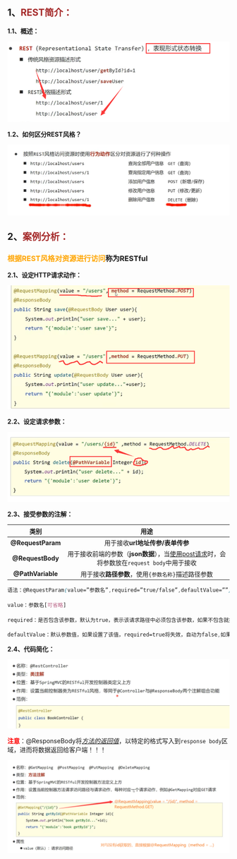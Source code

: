 ## 1、<span style="color:brown">REST简介：</span>

**1.1、概述：**

![image-20221005224146863](https://raw.githubusercontent.com/root-bine/image/main/Typora-image/REST%E6%A6%82%E8%BF%B0.png)

**1.2、如何区分REST风格？**

![image-20221005224328145](https://raw.githubusercontent.com/root-bine/image/main/Typora-image/REST%E9%A3%8E%E6%A0%BC%E5%8C%BA%E5%88%86.png)

## 2、<span style="color:brown">案例分析：</span>

### <span style="color:orange">根据REST风格对资源进行访问</span>称为RESTful

**2.1、设定HTTP请求动作：**

<img src="https://raw.githubusercontent.com/root-bine/image/main/Typora-image/RESTful%E4%B9%8B%E8%AE%BE%E5%AE%9Ahttp%E8%AF%B7%E6%B1%82.png" alt="image-20221005231209318" style="zoom: 80%;" />

**2.2、设定请求参数：**

![image-20221005231425663](https://raw.githubusercontent.com/root-bine/image/main/Typora-image/RESTful%E4%B9%8B%E8%AE%BE%E5%AE%9A%E8%AF%B7%E6%B1%82%E5%8F%82%E6%95%B0.png)

**2.3、接受参数的注解：**

|       类别        |                             用途                             |
| :---------------: | :----------------------------------------------------------: |
| **@RequestParam** |               用于接收**url地址传参/表单传参**               |
| **@RequestBody**  | 用于接收前端的参数（**json数据**），当<u>使用post请求</u>时，会将参数放在`request body`中用于接收 |
| **@PathVariable** |      用于接收**路径参数**，使用`{参数名称}`描述路径参数      |

```scss
语法：@RequestParam(value=”参数名”,required=”true/false”,defaultValue=””)
 
value：参数名[可省略]
 
required：是否包含该参数，默认为true，表示该请求路径中必须包含该参数，如果不包含就报错。
 
defaultValue：默认参数值，如果设置了该值，required=true将失效，自动为false,如果没有传该参数，就使用默认值
```

**2.4、代码简化：**

![image-20221005235020940](https://raw.githubusercontent.com/root-bine/image/main/Typora-image/RESTController%E5%BA%94%E7%94%A8.png)



<span style="color:red">**注意**</span>：@ResponseBody将<u>*方法的返回值*</u>，以特定的格式写入到`response body`区域，进而将数据返回给客户端！！！

![image-20221005235455208](https://raw.githubusercontent.com/root-bine/image/main/Typora-image/%40XxxxMapping%E7%9A%84%E5%9B%9B%E7%A7%8D%E8%AF%B7%E6%B1%82.png)